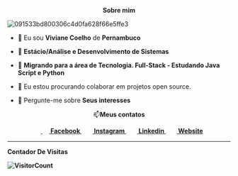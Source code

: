 
<p align="center"><b>Sobre mim</b></p>





![091533bd800306c4d0fa628f66e5ffe3](https://user-images.githubusercontent.com/111070369/236527787-1f9e8a1c-de3d-40c4-9de8-237a3d32cbe7.gif)






<p align="left">
  
- 👦 Eu sou <strong>Viviane Coelho</strong> de <strong>Pernambuco</strong>

- 🔭 <strong>Estácio/Análise e Desenvolvimento de Sistemas</strong>

- 🌱 <strong>Migrando para a área de Tecnologia. Full-Stack - Estudando Java Script e Python</strong>

- 👯 Eu estou procurando colaborar em projetos open source.

- 💬 Pergunte-me sobre <strong>Seus interesses</strong>
</p>
<p align="center">📫<b>Meus contatos</br></p>

<p align="center">
&nbsp;&nbsp;&nbsp;&nbsp;<a href = "https://www.facebook.com/SEU_FACE_AQUI?ref=bookmarks" target="_blank"> <img align="center" src = "https://cdn1.iconfinder.com/data/icons/logotypes/32/square-facebook-256.png" height= 15px width = 15px> Facebook </a>&nbsp;&nbsp;
<a href = "https://www.instagram.com/SEU_INSTA_AQUI" target="_blank"><img align="center" src="https://image.flaticon.com/icons/svg/174/174855.svg" height= 15px width = 15px> Instagram </a>&nbsp;&nbsp;
<a href = "https://www.linkedin.com/in/SEU_LINKEDIN_AQUI-4b872715a/" target="_blank"><img align="center" src = "https://image.flaticon.com/icons/svg/174/174857.svg" height= 15px width = 15px> Linkedin </a>&nbsp;&nbsp;
<a href = "SEU_SITE_PESSOAL_AQUI" target="_blank"><img align="center" src = "https://image.flaticon.com/icons/svg/841/841364.svg" height= 15px width = 15px> Website </a>
</p>

*************
**Contador De Visitas**

![VisitorCount](https://profile-counter.glitch.me/{VivianeCoel}/count.svg)
